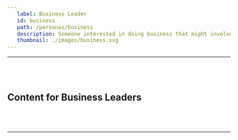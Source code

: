 ```yaml
---
   label: Business Leader
   id: business
   path: /personas/business
   description: Someone interested in doing business that might involve Brick
   thumbnail: ./images/business.svg
---
```


---
<br><br/>
## Content for Business Leaders

<br><br/>

---

